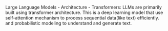 Large Language Models - 
    Architecture - Transformers: LLMs are primarily built using transformer architecture. This is a deep learning model that use self-attention mechanism to process sequential data(like text) efficiently. and probabilistic modeling to understand and generate text.
